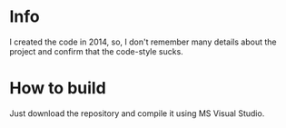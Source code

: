 # Info
I created the code in 2014, so, I don't remember many details about the project and confirm that the code-style sucks.

# How to build
Just download the repository and compile it using MS Visual Studio.
